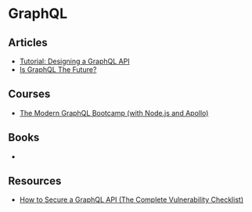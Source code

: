 # GraphQL

## Articles

- [Tutorial: Designing a GraphQL API](https://github.com/Shopify/graphql-design-tutorial/blob/master/TUTORIAL.md)
- [Is GraphQL The Future?](https://artsy.github.io/blog/2018/05/08/is-graphql-the-future/)

## Courses

- [The Modern GraphQL Bootcamp (with Node.js and Apollo)](https://www.udemy.com/course/graphql-bootcamp/)

## Books

-

## Resources

- [How to Secure a GraphQL API (The Complete Vulnerability Checklist)](https://leapgraph.com/graphql-api-security)
